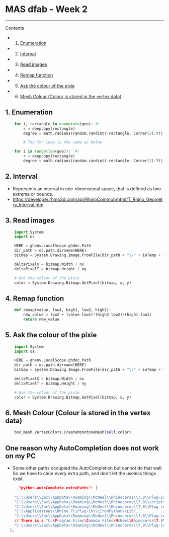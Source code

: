 # MAS dfab - Week 2

---

Contents
<!-- vscode-markdown-toc -->
* 1. [Enumeration](#Enumeration)
* 2. [Interval](#Interval)
* 3. [Read images](#Readimages)
* 4. [Remap function](#Remapfunction)
* 5. [Ask the colour of the pixie](#Askthecolourofthepixie)
* 6. [Mesh Colour (Colour is stored in the vertex data)](#MeshColourColourisstoredinthevertexdata)

<!-- vscode-markdown-toc-config
	numbering=false
	autoSave=true
	/vscode-markdown-toc-config -->
<!-- /vscode-markdown-toc -->

##  1. <a name='Enumeration'></a>Enumeration

```Python
    for i, rectangle in enumerate(geo): #!
        r = deepcopy(rectangle)
        degree = math.radians(random.randint(-rectangle, Corner(2).Y))

        # The for loop is the same as below

    for i in range(len(geo)):  #!
        r = deepcopy(rectangle)
        degree = math.radians(random.randint(-rectangle, Corner(2).Y))
```

##  2. <a name='Interval'></a>Interval

- Represents an interval in one-dimensional space, that is defined as two extrema or bounds.
- https://developer.rhino3d.com/api/RhinoCommon/html/T_Rhino_Geometry_Interval.htm

##  3. <a name='Readimages'></a>Read images

```Python
    import System
    import os

    HERE = ghenv.LocalScope.ghdoc.Path
    dir_path = os.path.dirname(HERE)
    bitmap = System.Drawing.Image.FromFile(dir_path + "\\" + inTemp + ".png")

    deltaPixelX = bitmap.Width / nx
    deltaPixelT = bitmap.Height / ny

    # Ask the colour of the pixie
    color = System.Drawing.Bitmap.GetPixel(bitmap, x, y)
```

##  4. <a name='Remapfunction'></a>Remap function

```Python
    def remap(value, low1, high1, low2, high2):
        new_value = low2 + (value-low1)*(high2-low2)/(high1-low1)
        return new_value
```

##  5. <a name='Askthecolourofthepixie'></a>Ask the colour of the pixie

```Python
    import System
    import os

    HERE = ghenv.LocalScope.ghdoc.Path
    dir_path = os.path.dirname(HERE)
    bitmap = System.Drawing.Image.FromFile(dir_path + "\\" + inTemp + ".png")

    deltaPixelX = bitmap.Width / nx
    deltaPixelT = bitmap.Height / ny

    # Ask the colour of the pixie
    color = System.Drawing.Bitmap.GetPixel(bitmap, x, y)
```

##  6. <a name='MeshColourColourisstoredinthevertexdata'></a>Mesh Colour (Colour is stored in the vertex data)

```Python
    box_mesh.VertexColors.CreateMonotoneMesh(self.color)
```

## One reason why AutoCompletion does not work on my PC

* Some other paths occupied the AutoCompletion but cannot do that well. So we have to clear every extra path, and don't let the useless things exist.

```Json
      "python.autoComplete.extraPaths": [
  
    "C:\\Users\\Zac\\AppData\\Roaming\\McNeel\\Rhinoceros\\7.0\\Plug-ins\\IronPython (814d908a-e25c-493d-97e9-ee3861957f49)\\settings\\lib",
    "C:\\Users\\Zac\\AppData\\Roaming\\McNeel\\Rhinoceros\\7.0\\scripts",
    "C:\\Users\\Zac\\AppData\\Roaming\\McNeel\\Rhinoceros\\7.0\\Plug-ins\\IronPython (814d908a-e25c-493d-97e9-ee3861957f49)\\settings\\lib",
    "C:\\Applications\\Rhino 7\\Plug-ins\\IronPython\\Lib",
    "C:\\Users\\Zac\\AppData\\Roaming\\McNeel\\Rhinoceros\\7.0\\Plug-ins\\IronPython (814d908a-e25c-493d-97e9-ee3861957f49)\\settings\\lib",
    // There is a "C:\Program Files\Common Files\McNeel\Rhinoceros\7.0\Plug-ins\CodeListener" very annoying and occupied the autoCompletion when scripting GHPython. Delete this one then autoCompletion is fine.
    "C:\\Users\\Zac\\AppData\\Roaming\\McNeel\\Rhinoceros\\7.0\\Plug-ins\\IronPython (814d908a-e25c-493d-97e9-ee3861957f49)\\settings\\lib\\ghpythonlib"
  ],
```